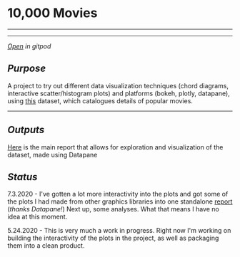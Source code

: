 # 10,000 Movies

---

---
[*Open*](https://gitpod.io/#https://github.com/ryancahildebrandt/movies) *in gitpod*
## *Purpose*

A project to try out different data visualization techniques (chord diagrams, interactive scatter/histogram plots) and platforms (bokeh, plotly, datapane), using [this](https://www.kaggle.com/isaactaylorofficial/imdb-10000-most-voted-feature-films-041118) dataset, which catalogues details of popular movies.

---

## *Outputs*

[Here](https://datapane.com/ryancahildebrandt/reports/movies_dashboard_3496f91c/?accesstoken=6fc213dd792558aaf55ff7884e81b2bd34fd3d02) is the main report that allows for exploration and visualization of the dataset, made using Datapane

## *Status*

7.3.2020 - I've gotten a lot more interactivity into the plots and got some of the plots I had made from other graphics libraries into one standalone [report](https://datapane.com/ryancahildebrandt/reports/movies_dashboard/?accesstoken=800edc196c07a9c18b4b031e709a596e8a0f8485) (*thanks Datapane!*) Next up, some analyses. What that means I have no idea at this moment.

5.24.2020 - This is very much a work in progress. Right now I'm working on building the interactivity of the plots in the project, as well as packaging them into a clean product.
